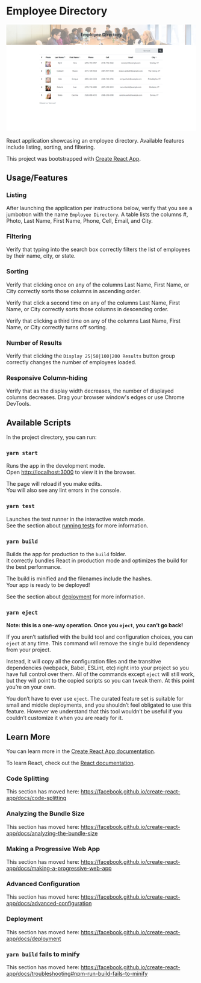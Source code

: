 # Employee Directory

![Employee Directory](assets/img/screenshot.png)

React application showcasing an employee directory. Available features include listing, sorting, and filtering.

This project was bootstrapped with [Create React App](https://github.com/facebook/create-react-app).

## Usage/Features

### Listing
After launching the application per instructions below, verify that you see a jumbotron with the name `Employee Directory`. A table lists the columns #, Photo, Last Name, First Name, Phone, Cell, Email, and City.

### Filtering
Verify that typing into the search box correctly filters the list of employees by their name, city, or state.

### Sorting
Verify that clicking once on any of the columns Last Name, First Name, or City correctly sorts those columns in ascending order.

Verify that click a second time on any of the columns Last Name, First Name, or City correctly sorts those columns in descending order.

Verify that clicking a third time on any of the columns Last Name, First Name, or City correctly turns off sorting.

### Number of Results
Verify that clicking the `Display 25|50|100|200 Results` button group correctly changes the number of employees loaded. 

### Responsive Column-hiding
Verify that as the display width decreases, the number of displayed columns decreases. Drag your browser window's edges or use Chrome DevTools.

## Available Scripts

In the project directory, you can run:

### `yarn start`

Runs the app in the development mode.<br />
Open [http://localhost:3000](http://localhost:3000) to view it in the browser.

The page will reload if you make edits.<br />
You will also see any lint errors in the console.

### `yarn test`

Launches the test runner in the interactive watch mode.<br />
See the section about [running tests](https://facebook.github.io/create-react-app/docs/running-tests) for more information.

### `yarn build`

Builds the app for production to the `build` folder.<br />
It correctly bundles React in production mode and optimizes the build for the best performance.

The build is minified and the filenames include the hashes.<br />
Your app is ready to be deployed!

See the section about [deployment](https://facebook.github.io/create-react-app/docs/deployment) for more information.

### `yarn eject`

**Note: this is a one-way operation. Once you `eject`, you can’t go back!**

If you aren’t satisfied with the build tool and configuration choices, you can `eject` at any time. This command will remove the single build dependency from your project.

Instead, it will copy all the configuration files and the transitive dependencies (webpack, Babel, ESLint, etc) right into your project so you have full control over them. All of the commands except `eject` will still work, but they will point to the copied scripts so you can tweak them. At this point you’re on your own.

You don’t have to ever use `eject`. The curated feature set is suitable for small and middle deployments, and you shouldn’t feel obligated to use this feature. However we understand that this tool wouldn’t be useful if you couldn’t customize it when you are ready for it.

## Learn More

You can learn more in the [Create React App documentation](https://facebook.github.io/create-react-app/docs/getting-started).

To learn React, check out the [React documentation](https://reactjs.org/).

### Code Splitting

This section has moved here: https://facebook.github.io/create-react-app/docs/code-splitting

### Analyzing the Bundle Size

This section has moved here: https://facebook.github.io/create-react-app/docs/analyzing-the-bundle-size

### Making a Progressive Web App

This section has moved here: https://facebook.github.io/create-react-app/docs/making-a-progressive-web-app

### Advanced Configuration

This section has moved here: https://facebook.github.io/create-react-app/docs/advanced-configuration

### Deployment

This section has moved here: https://facebook.github.io/create-react-app/docs/deployment

### `yarn build` fails to minify

This section has moved here: https://facebook.github.io/create-react-app/docs/troubleshooting#npm-run-build-fails-to-minify
